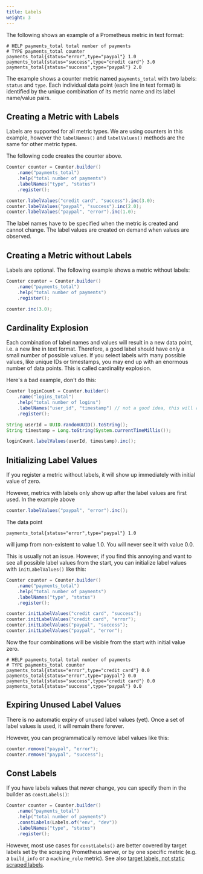 ```yaml
---
title: Labels
weight: 3
---
```


The following shows an example of a Prometheus metric in text format:

```
# HELP payments_total total number of payments
# TYPE payments_total counter
payments_total{status="error",type="paypal"} 1.0
payments_total{status="success",type="credit card"} 3.0
payments_total{status="success",type="paypal"} 2.0
```

The example shows a counter metric named `payments_total` with two labels: `status` and `type`. Each individual data point (each line in text format) is identified by the unique combination of its metric name and its label name/value pairs.

Creating a Metric with Labels
-----------------------------

Labels are supported for all metric types. We are using counters in this example, however the `labelNames()` and `labelValues()` methods are the same for other metric types.

The following code creates the counter above.

```java
Counter counter = Counter.builder()
    .name("payments_total")
    .help("total number of payments")
    .labelNames("type", "status")
    .register();

counter.labelValues("credit card", "success").inc(3.0);
counter.labelValues("paypal", "success").inc(2.0);
counter.labelValues("paypal", "error").inc(1.0);
```

The label names have to be specified when the metric is created and cannot change. The label values are created on demand when values are observed.

Creating a Metric without Labels
--------------------------------

Labels are optional. The following example shows a metric without labels:

```java
Counter counter = Counter.builder()
    .name("payments_total")
    .help("total number of payments")
    .register();

counter.inc(3.0);
```

Cardinality Explosion
---------------------

Each combination of label names and values will result in a new data point, i.e. a new line in text format.
Therefore, a good label should have only a small number of possible values.
If you select labels with many possible values, like unique IDs or timestamps, you may end up with an enormous number of data points.
This is called cardinality explosion.

Here's a bad example, don't do this:

```java
Counter loginCount = Counter.builder()
    .name("logins_total")
    .help("total number of logins")
    .labelNames("user_id", "timestamp") // not a good idea, this will result in too many data points
    .register();

String userId = UUID.randomUUID().toString();
String timestamp = Long.toString(System.currentTimeMillis());

loginCount.labelValues(userId, timestamp).inc();
```

Initializing Label Values
-------------------------

If you register a metric without labels, it will show up immediately with initial value of zero.

However, metrics with labels only show up after the label values are first used. In the example above

```java
counter.labelValues("paypal", "error").inc();
```

The data point

```
payments_total{status="error",type="paypal"} 1.0
```

will jump from non-existent to value 1.0. You will never see it with value 0.0.

This is usually not an issue. However, if you find this annoying and want to see all possible label values from the start, you can initialize label values with `initLabelValues()` like this:

```java
Counter counter = Counter.builder()
    .name("payments_total")
    .help("total number of payments")
    .labelNames("type", "status")
    .register();

counter.initLabelValues("credit card", "success");
counter.initLabelValues("credit card", "error");
counter.initLabelValues("paypal", "success");
counter.initLabelValues("paypal", "error");
```

Now the four combinations will be visible from the start with initial value zero.

```
# HELP payments_total total number of payments
# TYPE payments_total counter
payments_total{status="error",type="credit card"} 0.0
payments_total{status="error",type="paypal"} 0.0
payments_total{status="success",type="credit card"} 0.0
payments_total{status="success",type="paypal"} 0.0
```

Expiring Unused Label Values
----------------------------

There is no automatic expiry of unused label values (yet). Once a set of label values is used, it will remain there forever.

However, you can programmatically remove label values like this:

```java
counter.remove("paypal", "error");
counter.remove("paypal", "success");
```

Const Labels
------------

If you have labels values that never change, you can specify them in the builder as `constLabels()`:

```java
Counter counter = Counter.builder()
    .name("payments_total")
    .help("total number of payments")
    .constLabels(Labels.of("env", "dev"))
    .labelNames("type", "status")
    .register();
```

However, most use cases for `constLabels()` are better covered by target labels set by the scraping Prometheus server,
or by one specific metric (e.g. a `build_info` or a `machine_role` metric). See also
[target labels, not static scraped labels](https://prometheus.io/docs/instrumenting/writing_exporters/#target-labels-not-static-scraped-labels).
